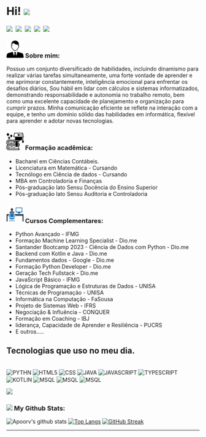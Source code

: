 # Hi! <img src="https://github.com/TheDudeThatCode/TheDudeThatCode/blob/master/Assets/Hi.gif" width="35" />
<p align="center">

<a href="https://linkedin.com/in/rodrigo-neris" target="blank"><img align="center" src="https://img.shields.io/badge/LinkedIn-0077B5?style=for-the-badge&logo=linkedin&logoColor=white"/></a>&nbsp;
<a href="https://www.instagram.com/rodrigonerisoficial" target="blank"><img align="center" src="https://img.shields.io/badge/Instagram-E4405F?style=for-the-badge&logo=instagram&logoColor=white" /></a>&nbsp;
<a href="https://github.com/rodrigonerisalves" target="blank"><img align="center" src="	https://img.shields.io/badge/GitHub-100000?style=for-the-badge&logo=github&logoColor=white" /></a>&nbsp;
<a href="https://api.whatsapp.com/send?phone=5566999778020" target="blank"><img align="center" src="https://img.shields.io/badge/WhatsApp-25D366?style=for-the-badge&logo=whatsapp&logoColor=whitee" /></a>&nbsp;
<a href="mailto:programadorrodrigonerisalves@gmail.com" target="blank"><img align="center" src="https://img.shields.io/badge/Gmail-D14836?style=for-the-badge&logo=gmail&logoColor=white" /></a>&nbsp;
	
</p> 

### <img src="img/user.png" width="45" />  Sobre mim:
Possuo um conjunto diversificado de habilidades, incluindo dinamismo para realizar várias tarefas simultaneamente, uma forte vontade de aprender e me aprimorar constantemente, inteligência emocional para enfrentar os desafios diários, Sou hábil em lidar com cálculos e sistemas informatizados, demonstrando responsabilidade e autonomia no trabalho remoto, bem como uma excelente capacidade de planejamento e organização para cumprir prazos. Minha comunicação eficiente se reflete na interação com a equipe, e tenho um domínio sólido das habilidades em informática, flexível para aprender e adotar novas tecnologias.

### <img src="img/facu.png" width="45" /> Formação acadêmica:
- Bacharel em Ciências Contábeis.
- Licenciatura em Matemática - Cursando
- Tecnólogo em Ciência de dados - Cursando
- MBA em Controladoria e Finanças
- Pós-graduação lato Sensu Docência do Ensino Superior
- Pós-graduação lato Sensu Auditoria e Controladoria


### <img src="img/cursos.png" width="45" /> Cursos Complementares:
- Python Avançado - IFMG
- Formação Machine Learning Specialist - Dio.me
- Santander Bootcamp 2023 - Ciência de Dados com Python - Dio.me
- Backend com Kotlin e Java - Dio.me
- Fundamentos dados - Google - Dio.me
- Formação Python Developer - Dio.me
- Geração Tech Fullstack - Dio.me
- JavaScript Básico - IFMG
- Lógica de Programação e Estruturas de Dados - UNISA
- Técnicas de Programação - UNISA
- Informática na Computação - FaSousa
- Projeto de Sistemas Web - IFRS
- Negociação & Influência - CONQUER
- Formação em Coaching - IBJ
- liderança, Capacidade de Aprender e Resiliência - PUCRS
- E outros.....
## Tecnologias que uso no meu dia.
<div style= "display: inline_block"><br/>
      <img align="center" alt="PYTHN" src="https://img.shields.io/badge/Python-3776AB?style=for-the-badge&logo=python&logoColor=white" />
      <img align="center" alt="HTML5" src="https://img.shields.io/badge/HTML5-E34F26?style=for-the-badge&logo=html5&logoColor=white" />
      <img align="center" alt="CSS" src="https://img.shields.io/badge/CSS-239120?&style=for-the-badge&logo=css3&logoColor=white" /> 
      <img align="center" alt="JAVA" src="https://img.shields.io/badge/Java-ED8B00?style=for-the-badge&logo=openjdk&logoColor=white" /> 
      <img align="center" alt="JAVASCRIPT" src="https://img.shields.io/badge/JavaScript-F7DF1E?style=for-the-badge&logo=javascript&logoColor=black" /> 
      <img align="center" alt="TYPESCRIPT" src="https://img.shields.io/badge/TypeScript-007ACC?style=for-the-badge&logo=typescript&logoColor=white" /> 
      <img align="center" alt="KOTLIN" src="https://img.shields.io/badge/Kotlin-0095D5?&style=for-the-badge&logo=kotlin&logoColor=white" /> 
      <img align="center" alt="MSQL" src="https://img.shields.io/badge/MySQL-00000F?style=for-the-badge&logo=mysql&logoColor=white" /> 
        <img align="center" alt="MSQL" src="https://img.shields.io/badge/Angular-DD0031?style=for-the-badge&logo=angular&logoColor=white" /> 
      <img align="center" alt="MSQL" src="https://img.shields.io/badge/GIT-E44C30?style=for-the-badge&logo=git&logoColor=white" />       

</div>

![](https://camo.githubusercontent.com/992babdffd8c74a1502de375fbdf7e4d54773242/68747470733a2f2f6d656469612e67697068792e636f6d2f6d656469612f53576f536b4e36447854737a71494b4571762f67697068792e676966)

### <img src='https://media1.giphy.com/media/du3J3cXyzhj75IOgvA/giphy.gif?cid=ecf05e47x2g034i9pzwtzzsd3xgg2w9nr94t4tflbbgo3008&rid=giphy.gif' width='25' /> My Github Stats:
![Apoorv's github stats](https://github-readme-stats.vercel.app/api?username=rodrigonerisalves&show_icons=true&title_color=ffc857&icon_color=8ac926&text_color=daf7dc&bg_color=151515&hide=issues&count_private=true&include_all_commits=true)
[![Top Langs](https://github-readme-stats.vercel.app/api/top-langs/?username=rodrigonerisalves&layout=compact&text_color=daf7dc&bg_color=151515&hide=css,html,php)](https://github.com/anuraghazra/github-readme-stats)
[![GitHub Streak](https://github-readme-streak-stats.herokuapp.com/?user=rodrigonerisalves&theme=dark)](https://git.io/streak-stats)

---
